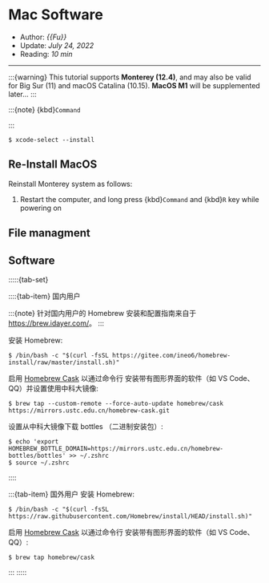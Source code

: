 # Mac Software

- Author: *{{Fu}}*
- Update: *July 24, 2022*
- Reading: *10 min*

---

:::{warning}
This tutorial supports **Monterey (12.4)**, and may also be valid for Big Sur (11) and macOS Catalina (10.15). **MacOS M1**  will be supplemented later...
:::

:::{note}
{kbd}`Command`

:::

```
$ xcode-select --install
```

## Re-Install MacOS

Reinstall Monterey system as follows:

1. Restart the computer, and long press {kbd}`Command` and {kbd}`R` key while powering on




## File managment








## Software
:::::{tab-set}

::::{tab-item} 国内用户


:::{note}
针对国内用户的 Homebrew 安装和配置指南来自于 <https://brew.idayer.com/>。
:::

安装 Homebrew:

```
$ /bin/bash -c "$(curl -fsSL https://gitee.com/ineo6/homebrew-install/raw/master/install.sh)"
```

启用 [Homebrew Cask](https://github.com/Homebrew/homebrew-cask) 以通过命令行
安装带有图形界面的软件（如 VS Code、QQ）并设置使用中科大镜像:

```
$ brew tap --custom-remote --force-auto-update homebrew/cask https://mirrors.ustc.edu.cn/homebrew-cask.git
```

设置从中科大镜像下载 bottles （二进制安装包）:

```
$ echo 'export HOMEBREW_BOTTLE_DOMAIN=https://mirrors.ustc.edu.cn/homebrew-bottles/bottles' >> ~/.zshrc
$ source ~/.zshrc
```
::::

:::{tab-item} 国外用户
安装 Homebrew:

```
$ /bin/bash -c "$(curl -fsSL https://raw.githubusercontent.com/Homebrew/install/HEAD/install.sh)"
```

启用 [Homebrew Cask](https://github.com/Homebrew/homebrew-cask) 以通过命令行
安装带有图形界面的软件（如  VS Code、QQ）:

```
$ brew tap homebrew/cask
```
:::
:::::


